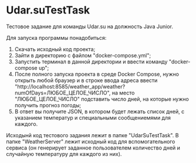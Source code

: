 # Udar.suTestTask
Тестовое задание для команды Udar.su на должность Java Junior.

Для запуска программы понадобиться: 
1) Скачать исходный код проекта;
2) Зайти в директорию с файлом "docker-compose.yml";
3) Запустить терминал в данной директории и ввести команду "docker-compose up";
4) После полного запуска проекта в среде Docker Compose, нужно открыть любой браузер и в строке ввода адреса ввести "http://localhost:8585/weather_app/weather?numOfDays=ЛЮБОЕ_ЦЕЛОЕ_ЧИСЛО", на место "ЛЮБОЕ_ЦЕЛОЕ_ЧИСЛО" подставить число дней, на которые нужно получить прогноз погоды;
5) В ответ вы получите JSON, в котором будет лежать список дней, с указанием температур и специальными сообщениемями для каждого.

Исходынй код тестового задания лежит в папке "UdarSuTestTask". В папке "WeatherServer" лежит исходный код для вспомогательного сервиса (он генерирует заданное пользователем количество дней и случайную температуру для каждого из них).    
